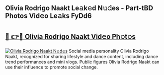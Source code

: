 ## Olivia Rodrigo Naakt Le𝚊k𝚎d N𝚞𝚍es - Part-tBD Photos Vid𝚎o Le𝚊ks FyDd6

# <h2><a href="http://fb6m02.evod.top/?m=Olivia+Rodrigo+Naakt">🔗 👉🔴 Olivia Rodrigo Naakt Vid𝚎o Ph𝚘t𝚘s</a></h2>

[![Olivia Rodrigo Naakt N𝚞d𝚎s](https://i.imgur.com/8V9OHl7.gif)](http://fb6m02.evod.top/?m=Olivia+Rodrigo+Naakt)
Social media personality Olivia Rodrigo Naakt, recognized for sharing lifestyle and dance content, including dance trend performances and mini vlogs. Public figures Olivia Rodrigo Naakt can use their influence to promote social change. 
